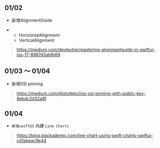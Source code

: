 ## 01/02
   * 新增AlignmentGuide
  + * HorizontalAlignment
    * VerticalAlignment
> https://medium.com/devtechie/mastering-alignmentguide-in-swiftui-ios-17-8987d3abfb69

## 01/03 ～ 01/04
   * 新增SSl pinning
> https://medium.com/@otufekci/ios-ssl-pinning-with-public-key-8ebdc2d32a9f

## 01/04
   * `新增swiftUI` 內建 `Line Charts`
> https://blog.stackademic.com/line-chart-using-swift-charts-swiftui-cd1abeac9e44
